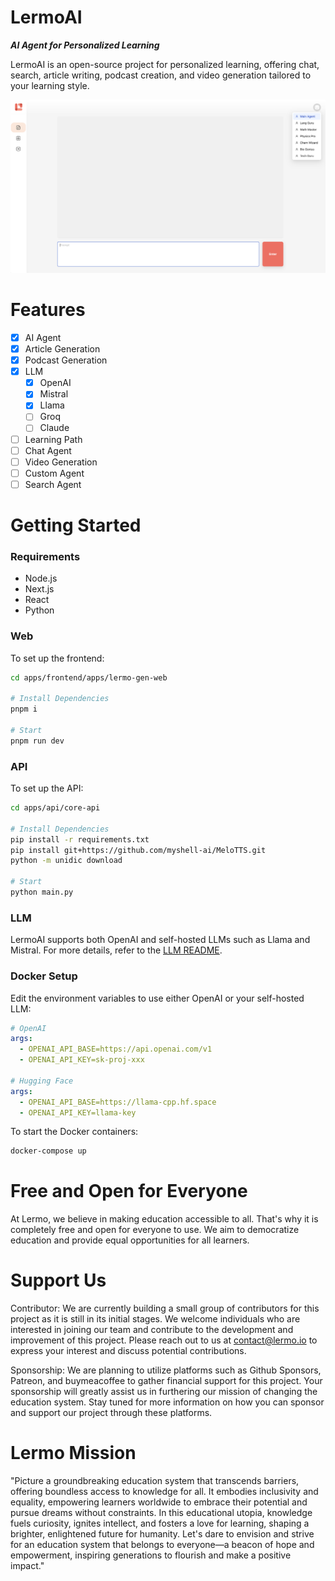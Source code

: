 # LermoAI

***AI Agent for Personalized Learning***

LermoAI is an open-source project for personalized learning, offering chat, search, article writing, podcast creation, and video generation tailored to your learning style.

![](docs/app.png)

# Features

- [x] AI Agent
- [x] Article Generation
- [x] Podcast Generation
- [x] LLM
  - [x] OpenAI
  - [x] Mistral
  - [x] Llama
  - [ ] Groq
  - [ ] Claude
- [ ] Learning Path
- [ ] Chat Agent
- [ ] Video Generation
- [ ] Custom Agent
- [ ] Search Agent

# Getting Started

### Requirements

- Node.js
- Next.js
- React
- Python

### Web

To set up the frontend:

```sh
cd apps/frontend/apps/lermo-gen-web

# Install Dependencies
pnpm i

# Start
pnpm run dev
```

### API

To set up the API:

```sh
cd apps/api/core-api

# Install Dependencies
pip install -r requirements.txt
pip install git+https://github.com/myshell-ai/MeloTTS.git
python -m unidic download

# Start
python main.py
```

### LLM

LermoAI supports both OpenAI and self-hosted LLMs such as Llama and Mistral. For more details, refer to the [LLM README](apps/llm/README.md).

### Docker Setup

Edit the environment variables to use either OpenAI or your self-hosted LLM:

```yaml
# OpenAI
args:
  - OPENAI_API_BASE=https://api.openai.com/v1
  - OPENAI_API_KEY=sk-proj-xxx

# Hugging Face
args:
  - OPENAI_API_BASE=https://llama-cpp.hf.space
  - OPENAI_API_KEY=llama-key
```

To start the Docker containers:

```sh
docker-compose up
```

# Free and Open for Everyone

At Lermo, we believe in making education accessible to all. That's why it is completely free and open for everyone to use. We aim to democratize education and provide equal opportunities for all learners.

# Support Us

Contributor: We are currently building a small group of contributors for this project as it is still in its initial stages. We welcome individuals who are interested in joining our team and contribute to the development and improvement of this project. Please reach out to us at contact@lermo.io to express your interest and discuss potential contributions.

Sponsorship: We are planning to utilize platforms such as Github Sponsors, Patreon, and buymeacoffee to gather financial support for this project. Your sponsorship will greatly assist us in furthering our mission of changing the education system. Stay tuned for more information on how you can sponsor and support our project through these platforms.

# Lermo Mission

"Picture a groundbreaking education system that transcends barriers, offering boundless access to knowledge for all. It embodies inclusivity and equality, empowering learners worldwide to embrace their potential and pursue dreams without constraints. In this educational utopia, knowledge fuels curiosity, ignites intellect, and fosters a love for learning, shaping a brighter, enlightened future for humanity. Let's dare to envision and strive for an education system that belongs to everyone—a beacon of hope and empowerment, inspiring generations to flourish and make a positive impact."
